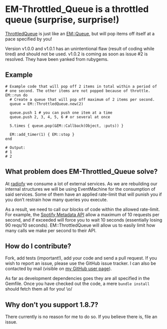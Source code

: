 # EM-Throttled_Queue is a throttled queue (surprise, surprise!)
[ThrottledQueue](http://rdoc.info/github/Burgestrand/em-throttled_queue/master/EventMachine/ThrottledQueue) is just like an [EM::Queue](http://rdoc.info/github/eventmachine/eventmachine/master/EventMachine/Queue), but will pop items off itself at a pace specified by you!

Version v1.0.0 and v1.0.1 has an unintentional flaw (result of coding while tired) and should not be used. v1.0.2 is coming as soon as issue #2 is resolved. They have been yanked from rubygems.

Example
-------

    # Example code that will pop off 2 items in total within a period of
    # one second. The other items are not popped because of throttle.
    EM::run do
      # Create a queue that will pop off maximum of 2 items per second.
      queue = EM::ThrottledQueue.new(2)
  
      queue.push 1 # you can push one item at a time
      queue.push 2, 3, 4, 5, 6 # or several at once
  
      5.times { queue.pop(&EM::Callback(Object, :puts)) }
  
      EM::add_timer(1) { EM::stop }
    end
   
    # Output:
    # 1
    # 2

What problem does EM-Throttled_Queue solve?
-------------------------------------------
At [radiofy](http://radiofy.se/) we consume a lot of external services. As we are rebuilding our internal structures we will be using EventMachine for the consumption of said services. Some of them have an applied rate-limit that will punish you if you don’t restrain how many queries you execute.

As a result, we need to call our blocks of code within the allowed rate-limit. For example, the [Spotify Metadata API](http://developer.spotify.com/en/metadata-api/overview/) allow a maximum of 10 requests per second, and if exceeded will force you to wait 10 seconds (essentially losing 90 reqs/10 seconds). EM::ThrottledQueue will allow us to easily limit how many calls we make per second to their API.

How do I contribute?
--------------------
Fork, add tests (important!), add your code and send a pull request. If you wish to report an issue, please use the GitHub issue tracker. I can also be contacted by mail (visible on [my GitHub user page](http://github.com/Burgestrand)).

As far as development dependencies goes they are all specified in the Gemfile. Once you have checked out the code, a mere `bundle install` should fetch them all for you! \o/

Why don’t you support 1.8.7?
----------------------------
There currently is no reason for me to do so. If you believe there is, file an issue.